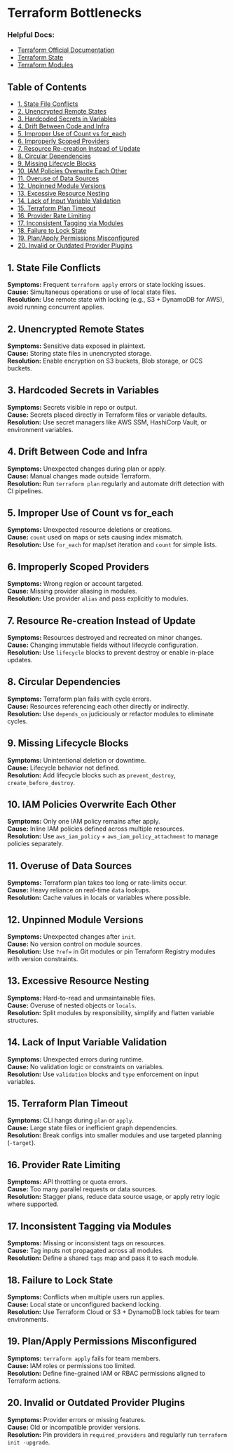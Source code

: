 
# Terraform Bottlenecks

### Helpful Docs:
- [Terraform Official Documentation](https://developer.hashicorp.com/terraform/docs)
- [Terraform State](https://developer.hashicorp.com/terraform/language/state)
- [Terraform Modules](https://developer.hashicorp.com/terraform/language/modules)

## Table of Contents
- [1. State File Conflicts](#1-state-file-conflicts)
- [2. Unencrypted Remote States](#2-unencrypted-remote-states)
- [3. Hardcoded Secrets in Variables](#3-hardcoded-secrets-in-variables)
- [4. Drift Between Code and Infra](#4-drift-between-code-and-infra)
- [5. Improper Use of Count vs for_each](#5-improper-use-of-count-vs-for_each)
- [6. Improperly Scoped Providers](#6-improperly-scoped-providers)
- [7. Resource Re-creation Instead of Update](#7-resource-re-creation-instead-of-update)
- [8. Circular Dependencies](#8-circular-dependencies)
- [9. Missing Lifecycle Blocks](#9-missing-lifecycle-blocks)
- [10. IAM Policies Overwrite Each Other](#10-iam-policies-overwrite-each-other)
- [11. Overuse of Data Sources](#11-overuse-of-data-sources)
- [12. Unpinned Module Versions](#12-unpinned-module-versions)
- [13. Excessive Resource Nesting](#13-excessive-resource-nesting)
- [14. Lack of Input Variable Validation](#14-lack-of-input-variable-validation)
- [15. Terraform Plan Timeout](#15-terraform-plan-timeout)
- [16. Provider Rate Limiting](#16-provider-rate-limiting)
- [17. Inconsistent Tagging via Modules](#17-inconsistent-tagging-via-modules)
- [18. Failure to Lock State](#18-failure-to-lock-state)
- [19. Plan/Apply Permissions Misconfigured](#19-planapply-permissions-misconfigured)
- [20. Invalid or Outdated Provider Plugins](#20-invalid-or-outdated-provider-plugins)

## 1. State File Conflicts
**Symptoms:** Frequent `terraform apply` errors or state locking issues.  
**Cause:** Simultaneous operations or use of local state files.  
**Resolution:** Use remote state with locking (e.g., S3 + DynamoDB for AWS), avoid running concurrent applies.

## 2. Unencrypted Remote States
**Symptoms:** Sensitive data exposed in plaintext.  
**Cause:** Storing state files in unencrypted storage.  
**Resolution:** Enable encryption on S3 buckets, Blob storage, or GCS buckets.

## 3. Hardcoded Secrets in Variables
**Symptoms:** Secrets visible in repo or output.  
**Cause:** Secrets placed directly in Terraform files or variable defaults.  
**Resolution:** Use secret managers like AWS SSM, HashiCorp Vault, or environment variables.

## 4. Drift Between Code and Infra
**Symptoms:** Unexpected changes during plan or apply.  
**Cause:** Manual changes made outside Terraform.  
**Resolution:** Run `terraform plan` regularly and automate drift detection with CI pipelines.

## 5. Improper Use of Count vs for_each
**Symptoms:** Unexpected resource deletions or creations.  
**Cause:** `count` used on maps or sets causing index mismatch.  
**Resolution:** Use `for_each` for map/set iteration and `count` for simple lists.

## 6. Improperly Scoped Providers
**Symptoms:** Wrong region or account targeted.  
**Cause:** Missing provider aliasing in modules.  
**Resolution:** Use provider `alias` and pass explicitly to modules.

## 7. Resource Re-creation Instead of Update
**Symptoms:** Resources destroyed and recreated on minor changes.  
**Cause:** Changing immutable fields without lifecycle configuration.  
**Resolution:** Use `lifecycle` blocks to prevent destroy or enable in-place updates.

## 8. Circular Dependencies
**Symptoms:** Terraform plan fails with cycle errors.  
**Cause:** Resources referencing each other directly or indirectly.  
**Resolution:** Use `depends_on` judiciously or refactor modules to eliminate cycles.

## 9. Missing Lifecycle Blocks
**Symptoms:** Unintentional deletion or downtime.  
**Cause:** Lifecycle behavior not defined.  
**Resolution:** Add lifecycle blocks such as `prevent_destroy`, `create_before_destroy`.

## 10. IAM Policies Overwrite Each Other
**Symptoms:** Only one IAM policy remains after apply.  
**Cause:** Inline IAM policies defined across multiple resources.  
**Resolution:** Use `aws_iam_policy` + `aws_iam_policy_attachment` to manage policies separately.

## 11. Overuse of Data Sources
**Symptoms:** Terraform plan takes too long or rate-limits occur.  
**Cause:** Heavy reliance on real-time `data` lookups.  
**Resolution:** Cache values in locals or variables where possible.

## 12. Unpinned Module Versions
**Symptoms:** Unexpected changes after `init`.  
**Cause:** No version control on module sources.  
**Resolution:** Use `?ref=` in Git modules or pin Terraform Registry modules with version constraints.

## 13. Excessive Resource Nesting
**Symptoms:** Hard-to-read and unmaintainable files.  
**Cause:** Overuse of nested objects or `locals`.  
**Resolution:** Split modules by responsibility, simplify and flatten variable structures.

## 14. Lack of Input Variable Validation
**Symptoms:** Unexpected errors during runtime.  
**Cause:** No validation logic or constraints on variables.  
**Resolution:** Use `validation` blocks and `type` enforcement on input variables.

## 15. Terraform Plan Timeout
**Symptoms:** CLI hangs during `plan` or `apply`.  
**Cause:** Large state files or inefficient graph dependencies.  
**Resolution:** Break configs into smaller modules and use targeted planning (`-target`).

## 16. Provider Rate Limiting
**Symptoms:** API throttling or quota errors.  
**Cause:** Too many parallel requests or data sources.  
**Resolution:** Stagger plans, reduce data source usage, or apply retry logic where supported.

## 17. Inconsistent Tagging via Modules
**Symptoms:** Missing or inconsistent tags on resources.  
**Cause:** Tag inputs not propagated across all modules.  
**Resolution:** Define a shared `tags` map and pass it to each module.

## 18. Failure to Lock State
**Symptoms:** Conflicts when multiple users run applies.  
**Cause:** Local state or unconfigured backend locking.  
**Resolution:** Use Terraform Cloud or S3 + DynamoDB lock tables for team environments.

## 19. Plan/Apply Permissions Misconfigured
**Symptoms:** `terraform apply` fails for team members.  
**Cause:** IAM roles or permissions too limited.  
**Resolution:** Define fine-grained IAM or RBAC permissions aligned to Terraform actions.

## 20. Invalid or Outdated Provider Plugins
**Symptoms:** Provider errors or missing features.  
**Cause:** Old or incompatible provider versions.  
**Resolution:** Pin providers in `required_providers` and regularly run `terraform init -upgrade`.


